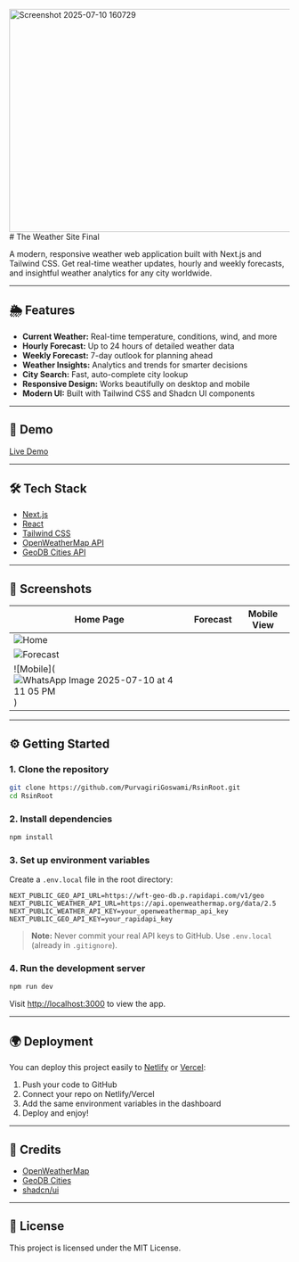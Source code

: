 <img width="1275" height="400" alt="Screenshot 2025-07-10 160729" src="https://github.com/user-attachments/assets/524f6aeb-664e-4204-9d3b-4ed4472e4030" /># The Weather Site Final

A modern, responsive weather web application built with Next.js and Tailwind CSS. Get real-time weather updates, hourly and weekly forecasts, and insightful weather analytics for any city worldwide.

---

## 🌦️ Features
- **Current Weather:** Real-time temperature, conditions, wind, and more
- **Hourly Forecast:** Up to 24 hours of detailed weather data
- **Weekly Forecast:** 7-day outlook for planning ahead
- **Weather Insights:** Analytics and trends for smarter decisions
- **City Search:** Fast, auto-complete city lookup
- **Responsive Design:** Works beautifully on desktop and mobile
- **Modern UI:** Built with Tailwind CSS and Shadcn UI components

---

## 🚀 Demo
<!-- If deployed, add your Netlify/Vercel link here -->
[Live Demo](https://rainroot.netlify.app/)

---

## 🛠️ Tech Stack
- [Next.js](https://nextjs.org/)
- [React](https://reactjs.org/)
- [Tailwind CSS](https://tailwindcss.com/)
- [OpenWeatherMap API](https://openweathermap.org/api)
- [GeoDB Cities API](https://rapidapi.com/wirefreethought/api/geodb-cities/)

---

## 📸 Screenshots
<!-- Add screenshots to the /public directory and reference them here -->
| Home Page | Forecast | Mobile View |
|-----------|----------|-------------|
| ![Home](<img width="1275" height="400" alt="Screenshot 2025-07-10 160729" src="https://github.com/user-attachments/assets/094f56fb-705f-41f4-853d-8183f868a535" />) 
| ![Forecast](<img width="653" height="223" alt="Screenshot 2025-07-10 160938" src="https://github.com/user-attachments/assets/f95d5e74-2be9-4da9-b49c-5968832ea001" />) 
| ![Mobile](![WhatsApp Image 2025-07-10 at 4 11 05 PM](https://github.com/user-attachments/assets/186bcfa0-de2f-4ab4-8248-68d3b3302b0a)) |

---

## ⚙️ Getting Started

### 1. Clone the repository
```bash
git clone https://github.com/PurvagiriGoswami/RsinRoot.git
cd RsinRoot
```

### 2. Install dependencies
```bash
npm install
```

### 3. Set up environment variables
Create a `.env.local` file in the root directory:
```env
NEXT_PUBLIC_GEO_API_URL=https://wft-geo-db.p.rapidapi.com/v1/geo
NEXT_PUBLIC_WEATHER_API_URL=https://api.openweathermap.org/data/2.5
NEXT_PUBLIC_WEATHER_API_KEY=your_openweathermap_api_key
NEXT_PUBLIC_GEO_API_KEY=your_rapidapi_key
```
> **Note:** Never commit your real API keys to GitHub. Use `.env.local` (already in `.gitignore`).

### 4. Run the development server
```bash
npm run dev
```
Visit [http://localhost:3000](http://localhost:3000) to view the app.

---

## 🌍 Deployment

You can deploy this project easily to [Netlify](https://www.netlify.com/) or [Vercel](https://vercel.com/):
1. Push your code to GitHub
2. Connect your repo on Netlify/Vercel
3. Add the same environment variables in the dashboard
4. Deploy and enjoy!

---

## 🙏 Credits
- [OpenWeatherMap](https://openweathermap.org/)
- [GeoDB Cities](https://rapidapi.com/wirefreethought/api/geodb-cities/)
- [shadcn/ui](https://ui.shadcn.com/)

---

## 📄 License
This project is licensed under the MIT License.
